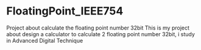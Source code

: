 # FloatingPoint_IEEE754
Project about calculate the floating point number 32bit 
This is my project about design a calculator to calculate 2 floating point number 32bit, i study in Advanced Digital Technique
